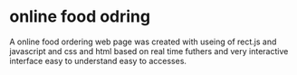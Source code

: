 # online food odring 
A online food ordering web page was created with useing of rect.js and javascript  and css and html based on real time  futhers 
and very interactive interface easy to understand easy to accesses.
